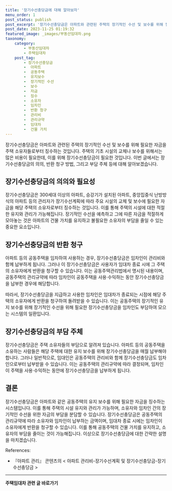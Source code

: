 ```yaml
---
title: '장기수선충당금에 대해 알아보자'
menu_order: 1
post_status: publish
post_excerpt: '장기수선충당금은 아파트와 관련된 주택의 장기적인 수선 및 보수를 위해 필요한 자금을 주택 소유자들로부터 징수하는 것입니다. 주택의 기초 시설의 교체나 보수를 위해서는 많은 비용이 필요한데, 이를 위해 장기수선충당금이 필요한 것입니다. 이번 글에서는 장기수선충당금의 의의, 반환 청구 방법, 그리고 부담 주체 등에 대해 알아보겠습니다.'
post_date: 2023-11-25 01:19:32
featured_image: _images/부동산임대차.png
taxonomy:
    category:
        - 부동산임대차
        - 주택임대차
    post_tag:
        - 장기수선충당금
        -  아파트
        -  공동주택
        -  유지보수
        -  장기적인 수선
        -  보수
        -  자금
        -  징수
        -  소유자
        -  임차인
        -  반환 청구
        -  관리비
        -  관리규약
        -  임대차
        -  건물 가치
---
```



장기수선충당금은 아파트와 관련된 주택의 장기적인 수선 및 보수를 위해 필요한 자금을 주택 소유자들로부터 징수하는 것입니다. 주택의 기초 시설의 교체나 보수를 위해서는 많은 비용이 필요한데, 이를 위해 장기수선충당금이 필요한 것입니다. 이번 글에서는 장기수선충당금의 의의, 반환 청구 방법, 그리고 부담 주체 등에 대해 알아보겠습니다. 

## 장기수선충당금의 의의와 필요성

장기수선충당금은 300세대 이상의 아파트, 승강기가 설치된 아파트, 중앙집중식 난방방식의 아파트 등의 관리자가 장기수선계획에 따라 주요 시설의 교체 및 보수에 필요한 자금을 해당 주택의 소유자로부터 징수하는 것입니다. 이를 통해 주택의 시설에 대한 적절한 유지와 관리가 가능해집니다. 장기적인 수선을 예측하고 그에 따른 자금을 적절하게 모아놓는 것은 아파트의 건물 가치를 유지하고 불필요한 소유자의 부담을 줄일 수 있는 중요한 요소입니다.

## 장기수선충당금의 반환 청구

아파트 등의 공동주택을 임차하여 사용하는 경우, 장기수선충당금은 임차인이 관리비와 함께 납부하게 됩니다. 그러나 이 장기수선충당금은 사용자가 임대차 종료 시에 그 주택의 소유자에게 반환을 청구할 수 있습니다. 이는 공동주택관리법에서 명시된 내용이며, 공동주택의 관리규약에 따라 임차인이 공동주택을 사용·수익하는 동안 장기수선충당금을 납부한 경우에 해당합니다.

따라서, 장기수선충당금을 지급하고 사용한 임차인은 임대차가 종료되는 시점에 해당 주택의 소유자에게 반환을 청구하여 돌려받을 수 있습니다. 이는 공동주택의 장기적인 유지 보수를 위해 장기적인 수선을 위해 필요한 장기수선충당금을 임차인도 부담하여 모으는 시스템의 일환입니다.

## 장기수선충당금의 부담 주체

장기수선충당금은 주택 소유자들의 부담으로 알려져 있습니다. 아파트 등의 공동주택을 소유하는 사람들은 해당 주택에 대한 유지 보수를 위해 장기수선충당금을 매월 납부해야 합니다. 그러나 일반적으로, 임대인은 공동주택의 관리비와 함께 장기수선충당금도 임차인으로부터 납부받을 수 있습니다. 이는 공동주택의 관리규약에 따라 결정되며, 임차인이 주택을 사용·수익하는 동안에 장기수선충당금을 납부하게 됩니다.

## 결론

장기수선충당금은 아파트와 같은 공동주택의 유지 보수를 위해 필요한 자금을 징수하는 시스템입니다. 이를 통해 주택의 시설 유지와 관리가 가능하며, 소유자와 임차인 간의 장기적인 수선을 위한 자금의 부담을 분담할 수 있습니다. 장기수선충당금은 공동주택의 관리규약에 따라 소유자와 임차인이 납부하는 금액이며, 임대차 종료 시에는 임차인이 소유자에게 반환을 청구할 수 있습니다. 이를 통해 공동주택의 건물 가치를 유지하고, 소유자의 부담을 줄이는 것이 가능해집니다. 이상으로 장기수선충당금에 대한 간략한 설명을 마치겠습니다.

References:
- 『아파트 관리』 콘텐츠의 < 아파트 관리비-장기수선계획 및 장기수선충당금-장기수선충당금 >
<!-- wp:separator -->
<hr class="wp-block-separator has-alpha-channel-opacity"/>
<!-- /wp:separator -->

<!-- wp:group {"backgroundColor":"base","layout":{"type":"constrained"}} -->
<div class="wp-block-group has-base-background-color has-background"><!-- wp:paragraph {"align":"center","fontSize":"medium"} -->
<p class="has-text-align-center has-large-font-size"><strong>주택임대차 관련 글 바로가기</strong></p>
<!-- /wp:paragraph -->


<!-- wp:latest-posts
{"categories":[{"id":27169,"count":19,"description":"","link":"https://uknowlaw.com/category/%ec%a3%bc%ed%83%9d%ec%9e%84%eb%8c%80%ec%b0%a8/","name":"주택임대차","slug":"주택임대차","taxonomy":"category","parent":0,"meta":[],"_links":{"self":[{"href":"https://uknowlaw.com/wp-json/wp/v2/categories/27169"}],"collection":[{"href":"https://uknowlaw.com/wp-json/wp/v2/categories"}],"about":[{"href":"https://uknowlaw.com/wp-json/wp/v2/taxonomies/category"}],"wp:post_type":[{"href":"https://uknowlaw.com/wp-json/wp/v2/posts?categories=27169"}],"curies":[{"name":"wp","href":"https://api.w.org/{rel}","templated":true}]}}],"postsToShow":100,"excerptLength":28,"postLayout":"grid","columns":2,"featuredImageAlign":"left","featuredImageSizeSlug":"large","fontSize":"small"} /--></div>
<!-- /wp:group -->